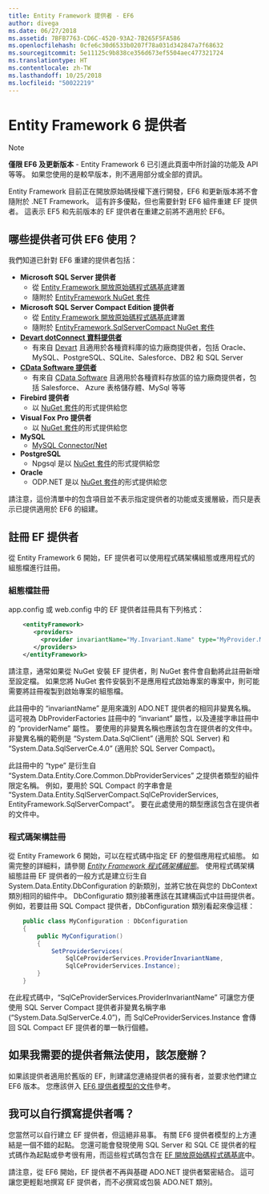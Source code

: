 ```yaml
---
title: Entity Framework 提供者 - EF6
author: divega
ms.date: 06/27/2018
ms.assetid: 7BFB7763-CD6C-4520-93A2-7B265F5FA586
ms.openlocfilehash: 0cfe6c30d6533b0207f78a031d342847a7f68632
ms.sourcegitcommit: 5e11125c9b838ce356d673ef5504aec477321724
ms.translationtype: HT
ms.contentlocale: zh-TW
ms.lasthandoff: 10/25/2018
ms.locfileid: "50022219"
---
```

# <a name="entity-framework-6-providers"></a>Entity Framework 6 提供者
> [!NOTE]
> **僅限 EF6 及更新版本** - Entity Framework 6 已引進此頁面中所討論的功能及 API 等等。 如果您使用的是較早版本，則不適用部分或全部的資訊。

Entity Framework 目前正在開放原始碼授權下進行開發，EF6 和更新版本將不會隨附於 .NET Framework。 這有許多優點，但也需要針對 EF6 組件重建 EF 提供者。 這表示 EF5 和先前版本的 EF 提供者在重建之前將不適用於 EF6。

## <a name="which-providers-are-available-for-ef6"></a>哪些提供者可供 EF6 使用？

我們知道已針對 EF6 重建的提供者包括：

*   **Microsoft SQL Server 提供者**
    *   從 [Entity Framework 開放原始碼程式碼基底](http://github.com/aspnet/EntityFramework6)建置
    *   隨附於 [EntityFramework NuGet 套件](http://nuget.org/packages/EntityFramework)
*   **Microsoft SQL Server Compact Edition 提供者**
    *   從 [Entity Framework 開放原始碼程式碼基底](http://github.com/aspnet/EntityFramework6)建置
    *   隨附於 [EntityFramework.SqlServerCompact NuGet 套件](http://nuget.org/packages/EntityFramework.SqlServerCompact)
*   [**Devart dotConnect 資料提供者**](http://www.devart.com/dotconnect/)
    *   有來自 [Devart](http://www.devart.com/) 且適用於各種資料庫的協力廠商提供者，包括 Oracle、MySQL、PostgreSQL、SQLite、Salesforce、DB2 和 SQL Server
*   [**CData Software 提供者**](http://www.cdata.com/ado/)
    *   有來自 [CData Software](http://www.cdata.com/ado/) 且適用於各種資料存放區的協力廠商提供者，包括 Salesforce、 Azure 表格儲存體、MySql 等等
*   **Firebird 提供者**
    *   以 [NuGet 套件](http://www.nuget.org/packages/FirebirdSql.Data.FirebirdClient/)的形式提供給您
*   **Visual Fox Pro 提供者**
    *   以 [NuGet 套件](https://www.nuget.org/packages/VFPEntityFrameworkProvider2/)的形式提供給您
*   **MySQL**
    *   [MySQL Connector/Net](http://dev.mysql.com/downloads/connector/net/)
*   **PostgreSQL**
    *   Npgsql 是以 [NuGet 套件](http://www.nuget.org/packages/Npgsql.EF6/)的形式提供給您
*   **Oracle**
    *   ODP.NET 是以 [NuGet 套件](https://www.nuget.org/packages/Oracle.ManagedDataAccess.EntityFramework/)的形式提供給您

請注意，這份清單中的包含項目並不表示指定提供者的功能或支援層級，而只是表示已提供適用於 EF6 的組建。

## <a name="registering-ef-providers"></a>註冊 EF 提供者

從 Entity Framework 6 開始，EF 提供者可以使用程式碼架構組態或應用程式的組態檔進行註冊。

### <a name="config-file-registration"></a>組態檔註冊

app.config 或 web.config 中的 EF 提供者註冊具有下列格式：


``` xml
    <entityFramework>
       <providers>
         <provider invariantName="My.Invariant.Name" type="MyProvider.MyProviderServices, MyAssembly" />
       </providers>
    </entityFramework>
```

請注意，通常如果從 NuGet 安裝 EF 提供者，則 NuGet 套件會自動將此註冊新增至設定檔。 如果您將 NuGet 套件安裝到不是應用程式啟始專案的專案中，則可能需要將註冊複製到啟始專案的組態檔。

此註冊中的 “invariantName” 是用來識別 ADO.NET 提供者的相同非變異名稱。 這可視為 DbProviderFactories 註冊中的 “invariant” 屬性，以及連接字串註冊中的 “providerName” 屬性。 要使用的非變異名稱也應該包含在提供者的文件中。 非變異名稱的範例是 “System.Data.SqlClient” (適用於 SQL Server) 和 “System.Data.SqlServerCe.4.0” (適用於 SQL Server Compact)。

此註冊中的 “type” 是衍生自 “System.Data.Entity.Core.Common.DbProviderServices” 之提供者類型的組件限定名稱。 例如，要用於 SQL Compact 的字串會是 “System.Data.Entity.SqlServerCompact.SqlCeProviderServices, EntityFramework.SqlServerCompact”。 要在此處使用的類型應該包含在提供者的文件中。

### <a name="code-based-registration"></a>程式碼架構註冊

從 Entity Framework 6 開始，可以在程式碼中指定 EF 的整個應用程式組態。 如需完整的詳細料，請參閱 _[Entity Framework 程式碼架構組態](https://msdn.microsoft.com/data/jj680699)_。 使用程式碼架構組態註冊 EF 提供者的一般方式是建立衍生自 System.Data.Entity.DbConfiguration 的新類別，並將它放在與您的 DbContext 類別相同的組件中。 DbConfiguratio 類別接著應該在其建構函式中註冊提供者。 例如，若要註冊 SQL Compact 提供者，DbConfiguration 類別看起來像這樣：

``` csharp
    public class MyConfiguration : DbConfiguration
    {
        public MyConfiguration()
        {
            SetProviderServices(
                SqlCeProviderServices.ProviderInvariantName,
                SqlCeProviderServices.Instance);
        }
    }
```

在此程式碼中，“SqlCeProviderServices.ProviderInvariantName” 可讓您方便使用 SQL Server Compact 提供者非變異名稱字串 (“System.Data.SqlServerCe.4.0”)，而 SqlCeProviderServices.Instance 會傳回 SQL Compact EF 提供者的單一執行個體。

## <a name="what-if-the-provider-i-need-isnt-available"></a>如果我需要的提供者無法使用，該怎麼辦？

如果該提供者適用於舊版的 EF，則建議您連絡提供者的擁有者，並要求他們建立 EF6 版本。 您應該併入 [EF6 提供者模型的文件](~/ef6/fundamentals/providers/provider-model.md)參考。

## <a name="can-i-write-a-provider-myself"></a>我可以自行撰寫提供者嗎？

您當然可以自行建立 EF 提供者，但這絕非易事。 有關 EF6 提供者模型的上方連結是一個不錯的起點。 您還可能會發現使用 SQL Server 和 SQL CE 提供者的程式碼作為起點或參考很有用，而這些程式碼包含在 [EF 開放原始碼程式碼基底](https://github.com/aspnet/EntityFramework6)中。

請注意，從 EF6 開始，EF 提供者不再與基礎 ADO.NET 提供者緊密結合。 這可讓您更輕鬆地撰寫 EF 提供者，而不必撰寫或包裝 ADO.NET 類別。
